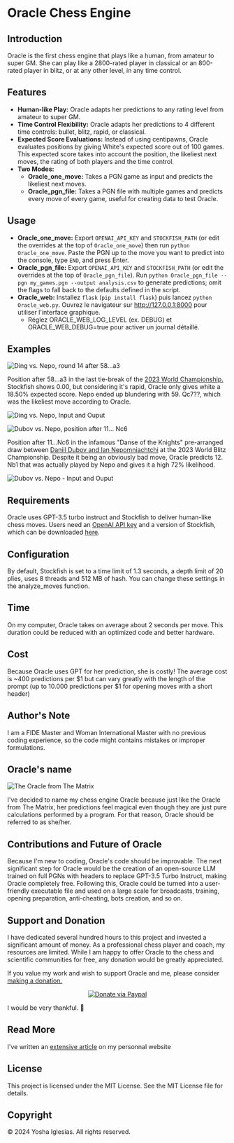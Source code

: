 # Oracle Chess Engine

## Introduction

Oracle is the first chess engine that plays like a human, from amateur to super GM. She can play like a 2800-rated player in classical or an 800-rated player in blitz, or at any other level, in any time control.

## Features

- **Human-like Play:** Oracle adapts her predictions to any rating level from amateur to super GM.
- **Time Control Flexibility:** Oracle adapts her predictions to 4 different time controls: bullet, blitz, rapid, or classical.
- **Expected Score Evaluations:** Instead of using centipawns, Oracle evaluates positions by giving White's expected score out of 100 games. This expected score takes into account the position, the likeliest next moves, the rating of both players and the time control.
- **Two Modes:**
  - **Oracle_one_move:** Takes a PGN game as input and predicts the likeliest next moves.
  - **Oracle_pgn_file:** Takes a PGN file with multiple games and predicts every move of every game, useful for creating data to test Oracle.

## Usage

- **Oracle_one_move:** Export `OPENAI_API_KEY` and `STOCKFISH_PATH` (or edit the overrides at the top of `Oracle_one_move`) then run `python Oracle_one_move`. Paste the PGN up to the move you want to predict into the console, type `END`, and press Enter.
- **Oracle_pgn_file:** Export `OPENAI_API_KEY` and `STOCKFISH_PATH` (or edit the overrides at the top of `Oracle_pgn_file`). Run `python Oracle_pgn_file --pgn my_games.pgn --output analysis.csv` to generate predictions; omit the flags to fall back to the defaults defined in the script.
- **Oracle_web:** Installez `flask` (`pip install flask`) puis lancez `python Oracle_web.py`. Ouvrez le navigateur sur <http://127.0.0.1:8000> pour utiliser l'interface graphique.
  - Réglez ORACLE_WEB_LOG_LEVEL (ex. DEBUG) et ORACLE_WEB_DEBUG=true pour activer un journal détaillé.

## Examples

![Ding vs. Nepo, round 14 after 58...a3](Readme_DingvsNepo_chesscom.png)

Position after 58...a3 in the last tie-break of the [2023 World Championship.](https://www.chess.com/events/2023-fide-world-chess-championship/18/Nepomniachtchi_Ian-Ding_Liren) Stockfish shows 0.00, but considering it's rapid, Oracle only gives white a 18.50% expected score. Nepo ended up blundering with 59. Qc7??, which was the likeliest move according to Oracle.

![Ding vs. Nepo, Input and Ouput](Readme_DingvsNepo.png)

![Dubov vs. Nepo, position after 11... Nc6](Readme_DubovvsNepo_lichess.png)

Position after 11...Nc6 in the infamous "Danse of the Knights" pre-arranged draw between [Daniil Dubov and Ian Nepomniachtchi](https://lichess.org/broadcast/2023-fide-world-blitz-championship--boards-1-30/round-11/yem1lgfo/ESRRgphO) at the 2023 World Blitz Championship. Despite it being an obviously bad move, Oracle predicts 12. Nb1 that was actually played by Nepo and gives it a high 72% likelihood.

![Dubov vs. Nepo - Input and Ouput](Readme_DubovvsNepo.png)

## Requirements

Oracle uses GPT-3.5 turbo instruct and Stockfish to deliver human-like chess moves. Users need an [OpenAI API key](https://platform.openai.com/api-keys) and a version of Stockfish, which can be downloaded [here](https://stockfishchess.org/download/).

## Configuration

By default, Stockfish is set to a time limit of 1.3 seconds, a depth limit of 20 plies, uses 8 threads and 512 MB of hash. You can change these settings in the analyze_moves function.

## Time

On my computer, Oracle takes on average about 2 seconds per move. This duration could be reduced with an optimized code and better hardware.

## Cost

Because Oracle uses GPT for her prediction, she is costly! The average cost is ~400 predictions per $1 but can vary greatly with the length of the prompt (up to 10.000 predictions per $1 for opening moves with a short header)

## Author's Note

I am a FIDE Master and Woman International Master with no previous coding experience, so the code might contains mistakes or improper formulations.

## Oracle's name

![The Oracle from The Matrix](Oracle.jpg)

I've decided to name my chess engine Oracle because just like the Oracle from The Matrix, her predictions feel magical even though they are just pure calculations performed by a program. For that reason, Oracle should be referred to as she/her.

## Contributions and Future of Oracle

Because I'm new to coding, Oracle's code should be improvable.
The next significant step for Oracle would be the creation of an open-source LLM trained on full PGNs with headers to replace GPT-3.5 Turbo Instruct, making Oracle completely free.
Following this, Oracle could be turned into a user-friendly executable file and used on a large scale for broadcasts, training, opening preparation, anti-cheating, bots creation, and so on.

## Support and Donation

I have dedicated several hundred hours to this project and invested a significant amount of money. As a professional chess player and coach, my resources are limited. While I am happy to offer Oracle to the chess and scientific communities for free, any donation would be greatly appreciated.

If you value my work and wish to support Oracle and me, please consider [making a donation.](https://www.paypal.com/donate/?hosted_button_id=6WTAEDBXAPTLC)
<p align="center">
  <a href="https://www.paypal.com/donate/?hosted_button_id=6WTAEDBXAPTLC">
    <img src="Paypal.png" alt="Donate via Paypal" />
  </a>
</p>

I would be very thankful. 🙏

## Read More

I've written an [extensive article](https://yoshachess.com/article/oracle/) on my personnal website

## License

This project is licensed under the MIT License. See the MIT License file for details.

## Copyright

© 2024 Yosha Iglesias. All rights reserved.
